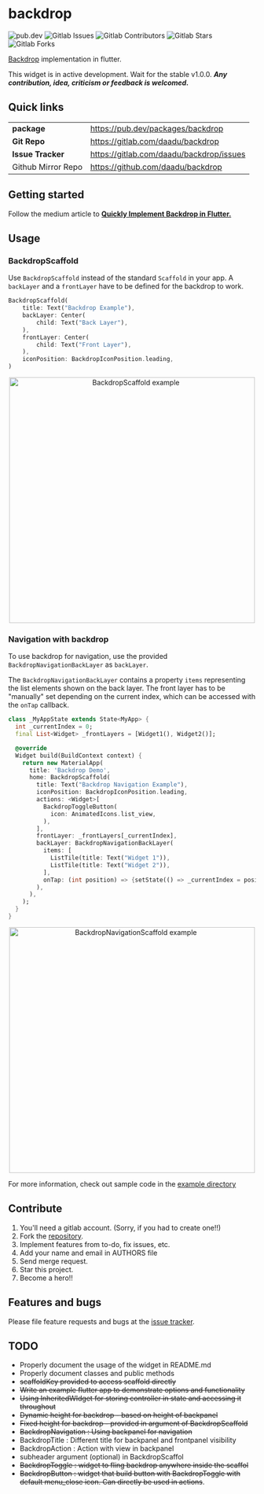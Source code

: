 # backdrop

![pub.dev](https://img.shields.io/pub/v/backdrop?logo=flutter)
![Gitlab Issues](https://img.shields.io/badge/dynamic/json?label=issues&query=%24.open_issues_count&url=https%3A%2F%2Fgitlab.com%2Fapi%2Fv4%2Fprojects%2F7578401&logo=gitlab)
![Gitlab Contributors](https://img.shields.io/github/contributors/daadu/backdrop?logo=gitlab)
![Gitlab Stars](https://img.shields.io/badge/dynamic/json?label=stars&query=%24.star_count&url=https%3A%2F%2Fgitlab.com%2Fapi%2Fv4%2Fprojects%2F7578401&logo=gitlab)
![Gitlab Forks](https://img.shields.io/badge/dynamic/json?label=forks&query=%24.forks_count&url=https%3A%2F%2Fgitlab.com%2Fapi%2Fv4%2Fprojects%2F7578401&logo=gitlab)

[Backdrop](https://material.io/design/components/backdrop.html) implementation in flutter. 

This widget is in active development. Wait for the stable v1.0.0. ___Any contribution, idea, criticism or feedback is welcomed.___

## Quick links

| | |
|-|-|
| __package__ | https://pub.dev/packages/backdrop |
| __Git Repo__ | https://gitlab.com/daadu/backdrop |
| __Issue Tracker__ | https://gitlab.com/daadu/backdrop/issues |
| Github Mirror Repo  | https://github.com/daadu/backdrop |

## Getting started
Follow the medium article to [__Quickly Implement Backdrop in Flutter.__](https://medium.com/@daadu/backdrop-with-flutter-acfa9fee7d2f)

## Usage
### BackdropScaffold
Use `BackdropScaffold` instead of the standard `Scaffold` in your app.
A `backLayer` and a `frontLayer` have to be defined for the backdrop to work.

```dart
BackdropScaffold(
    title: Text("Backdrop Example"),
    backLayer: Center(
        child: Text("Back Layer"),
    ),
    frontLayer: Center(
        child: Text("Front Layer"),
    ),
    iconPosition: BackdropIconPosition.leading,
)
```
<div align="center">
<img src="https://gitlab.com/daadu/backdrop/raw/master/.gitlab/backdrop.gif"  width="500" alt="BackdropScaffold example">
</div>

### Navigation with backdrop
To use backdrop for navigation, use the provided `BackdropNavigationBackLayer` as `backLayer`.

The `BackdropNavigationBackLayer` contains a property `items` representing the list elements shown on the back layer. The front layer has to be "manually" set depending on the current index, which can be accessed with the `onTap` callback.

```dart
class _MyAppState extends State<MyApp> {
  int _currentIndex = 0;
  final List<Widget> _frontLayers = [Widget1(), Widget2()];

  @override
  Widget build(BuildContext context) {
    return new MaterialApp(
      title: 'Backdrop Demo',
      home: BackdropScaffold(
        title: Text("Backdrop Navigation Example"),
        iconPosition: BackdropIconPosition.leading,
        actions: <Widget>[
          BackdropToggleButton(
            icon: AnimatedIcons.list_view,
          ),
        ],
        frontLayer: _frontLayers[_currentIndex],
        backLayer: BackdropNavigationBackLayer(
          items: [
            ListTile(title: Text("Widget 1")),
            ListTile(title: Text("Widget 2")),
          ],
          onTap: (int position) => {setState(() => _currentIndex = position)},
        ),
      ),
    );
  }
}
```

<div align="center">
<img src="https://gitlab.com/daadu/backdrop/raw/master/.gitlab/backdrop_navigation.gif"  width="500" alt="BackdropNavigationScaffold example">
</div>

For more information, check out sample code in the [example directory](https://gitlab.com/daadu/backdrop/tree/master/example)

## Contribute
1. You'll need a gitlab account. (Sorry, if you had to create one!!)
2. Fork the [repository](https://gitlab.com/daadu/backdrop).
3. Implement features from to-do, fix issues, etc.
4. Add your name and email in AUTHORS file
5. Send merge request.
6. Star this project.
7. Become a hero!!

## Features and bugs
Please file feature requests and bugs at the [issue tracker](https://gitlab.com/daadu/backdrop/issues).

## TODO
- Properly document the usage of the widget in README.md
- Properly document classes and public methods
- ~~scaffoldKey provided to access scaffold directly~~
- ~~Write an example flutter app to demonstrate options and functionality~~
- ~~Using InheritedWIdget for storing controller in state and accessing it throughout~~
- ~~Dynamic height for backdrop - based on height of backpanel~~
- ~~Fixed height for backdrop - provided in argument of BackdropScaffold~~
- ~~BackdropNavigation : Using backpanel for navigation~~
- BackdropTitle : Different title for backpanel and frontpanel visibility
- BackdropAction : Action with view in backpanel
- subheader argument (optional) in BackdropScaffol
- ~~BackdropToggle : widget to fling backdrop anywhere inside the scaffol~~
- ~~BackdropButton : widget that build button with BackdropToggle with default menu_close icon. Can directly be used in actions~~.
